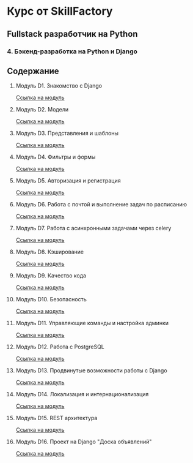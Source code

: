# Курс от SkillFactory

## Fullstack разработчик на Python

### 4. Бэкенд-разработка на Python и Django

## Содержание

1. Модуль D1. Знакомство с Django

   [Ссылка на модуль](https://github.com/skripkalisa/SF_PythonFS_Backend/tree/main/D1)

2. Модуль D2. Модели

   [Ссылка на модуль](https://github.com/skripkalisa/SF_PythonFS_Backend/tree/main/D2)

3. Модуль D3. Представления и шаблоны

   [Ссылка на модуль](https://github.com/skripkalisa/SF_PythonFS_Backend/tree/main/D3)

4. Модуль D4. Фильтры и формы

   [Ссылка на модуль](https://github.com/skripkalisa/SF_PythonFS_Backend/tree/main/D4)

5. Модуль D5. Авторизация и регистрация

   [Ссылка на модуль](https://github.com/skripkalisa/SF_PythonFS_Backend/tree/main/D5)

6. Модуль D6. Работа с почтой и выполнение задач по расписанию

   [Ссылка на модуль](https://github.com/skripkalisa/SF_PythonFS_Backend/tree/main/D6)

7. Модуль D7. Работа с асинхронными задачами через celery

   [Ссылка на модуль](https://github.com/skripkalisa/SF_PythonFS_Backend/tree/main/D7)

8. Модуль D8. Кэширование

   [Ссылка на модуль](https://github.com/skripkalisa/SF_PythonFS_Backend/tree/main/D8)

9. Модуль D9. Качество кода

   [Ссылка на модуль](https://github.com/skripkalisa/SF_PythonFS_Backend/tree/main/D9)

10. Модуль D10. Безопасность

    [Ссылка на модуль](https://github.com/skripkalisa/SF_PythonFS_Backend/tree/main/D10)

11. Модуль D11. Управляющие команды и настройка админки

    [Ссылка на модуль](https://github.com/skripkalisa/SF_PythonFS_Backend/tree/main/D11)

12. Модуль D12. Работа с PostgreSQL

    [Ссылка на модуль](https://github.com/skripkalisa/SF_PythonFS_Backend/tree/main/D12)

13. Модуль D13. Продвинутые возможности работы с Django

    [Ссылка на модуль](https://github.com/skripkalisa/SF_PythonFS_Backend/tree/main/D13)

14. Модуль D14. Локализация и интернационализация

    [Ссылка на модуль](https://github.com/skripkalisa/SF_PythonFS_Backend/tree/main/D14)

15. Модуль D15. REST архитектура

    [Ссылка на модуль](https://github.com/skripkalisa/SF_PythonFS_Backend/tree/main/D15)

16. Модуль D16. Проект на Django "Доска объявлений"

    [Ссылка на модуль](https://github.com/skripkalisa/SF_PythonFS_Backend/tree/main/D16)
